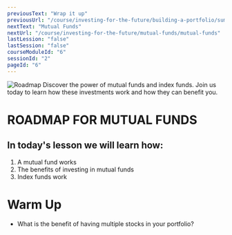 ```yaml
---
previousText: "Wrap it up"
previousUrl: "/course/investing-for-the-future/building-a-portfolio/summary"
nextText: "Mutual Funds"
nextUrl: "/course/investing-for-the-future/mutual-funds/mutual-funds"
lastLession: "false"
lastSession: "false"
courseModuleId: "6"
sessionId: "2"
pageId: "6"
---
```


![Roadmap](/assets/img/roadmap.png)
<sparkle-character-intro class="shift-up-overlap" position="right" character="yuna">
Discover the power of mutual funds and index funds. Join us today to learn how these investments work and how they can benefit you.</sparkle-character-intro>

# ROADMAP FOR MUTUAL FUNDS
## In today's lesson we will learn how:
1. A mutual fund works
2. The benefits of investing in mutual funds
3. Index funds work

# Warm Up
- What is the benefit of having multiple stocks in your portfolio?

